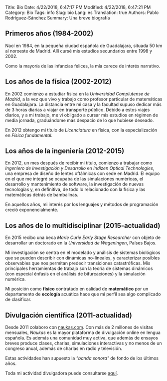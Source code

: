 Title: Bio
Date: 4/22/2018, 6:47:17 PM
Modified: 4/22/2018, 6:47:21 PM
Category: Bio
Tags: info
Slug: bio
Lang: es
Translation: true
Authors: Pablo Rodríguez-Sánchez
Summary: Una breve biografía

## Primeros años (1984-2002)
Nací en 1984, en la pequeña ciudad española de Guadalajara, situada 50 km al noroeste de Madrid. Allí cursé mis estudios secundarios entre 1998 y 2002.

Como la mayoría de las infancias felices, la mía carece de interés narrativo.

## Los años de la física (2002-2012)
En 2002 comienzo a estudiar física en la _Universidad Complutense de Madrid_, a la vez que vivo y trabajo como profesor particular de matemáticas en Guadalajara. La distancia entre mi casa y la facultad supuso dedicar más de 3 horas diarias a viajar en transporte público. Debido a estos viajes diarios, y a mi trabajo, me vi obligado a cursar mis estudios en régimen de media jornada, graduándome más despacio de lo que hubiese deseado.

En 2012 obtengo mi título de _Licenciatura_ en física, con la especialización en _Física fundamental_.

## Los años de la ingeniería (2012-2015)
En 2012, un mes después de recibir mi título, comienzo a trabajar como _Ingeniero de Investigación y Desarrollo_ en _Indizen Optical Technologies_, una empresa de diseño de lentes oftálmicas con sede en Madrid. El equipo en el que me integré se ocupaba de las simulaciones numéricas, el desarrollo y mantenimiento de software, la investigación de nuevas tecnologías y, en definitiva, de todo lo relacionado con la física y las matemáticas detrás de bambalinas.

En aquellos años, mi interés por los lenguajes y métodos de programación creció exponencialmente.

## Los años de lo multidisciplinar (2015-actualidad)
En 2015 recibo una beca _Marie Curie Early Stage Researcher_ con objeto de desarrollar un doctorado en la _Universidad de Wageningen_, Países Bajos.

Mi investigación se centra en el modelado y análisis de sistemas biológicos que se pueden describir con dinámicas no-lineales, y caracterizar posibles observables que nos permitan predecir transiciones catastróficas. Mis principales herramientas de trabajo son la teoría de sistemas dinámicos (con especial énfasis en el análisis de bifurcaciones) y la simulación numérica.

Mi posición como **físico** contratado en calidad de **matemático** por un departamento de **ecología** acuática hace que mi perfil sea algo complicado de clasificar.

## Divulgación científica (2011-actualidad)
Desde 2011 colaboro con [naukas.com](http://fuga.naukas.com). Con más de 2 millones de visitas mensuales, _Naukas_ es la mayor plataforma de divulgación online en lengua española. Es además una comunidad muy activa, que además de ensayos breves produce clases, charlas, simulaciones interactivas y no menos de un congreso anual, además de charlas en radio y televisión.

Estas actividades han supuesto la _"banda sonora"_ de fondo de los últimos años.

Toda mi actividad divulgadora puede consultarse [aquí]({filename}/pages/sci-comm-es.md).
